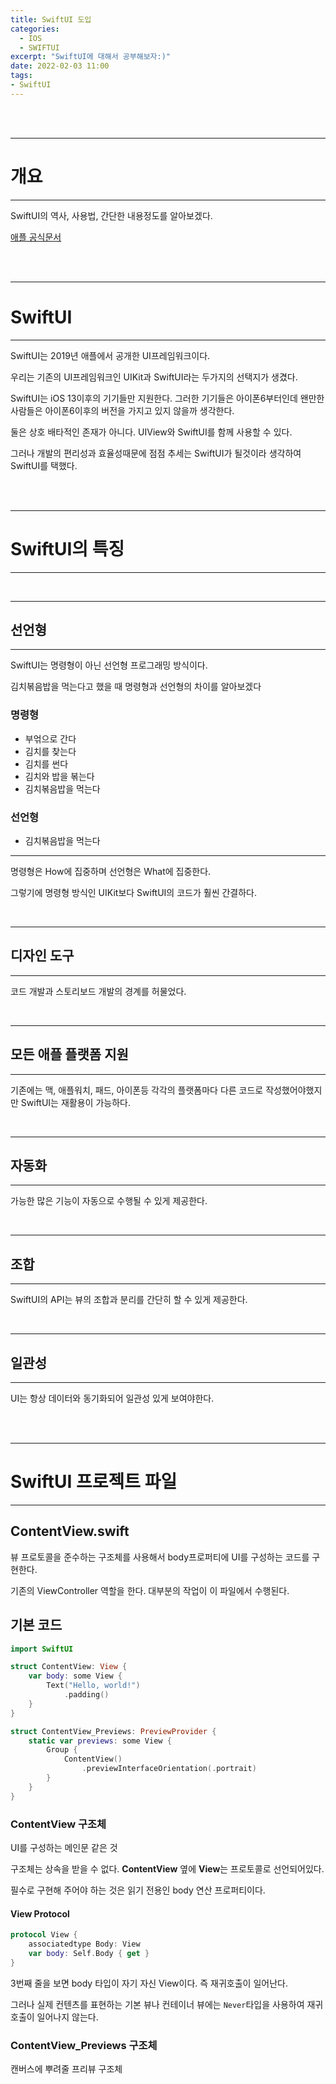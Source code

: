 ```yaml
---
title: SwiftUI 도입
categories:
  - IOS
  - SWIFTUI
excerpt: "SwiftUI에 대해서 공부해보자:)"
date: 2022-02-03 11:00
tags:
- SwiftUI
---
```



<br />
<br />

---

# 개요

---

SwiftUI의 역사, 사용법, 간단한 내용정도를 알아보겠다.

[애플 공식문서](https://developer.apple.com/documentation/swiftui)


<br />
<br />

---

# SwiftUI

---

SwiftUI는 2019년 애플에서 공개한 UI프레임워크이다.

우리는 기존의 UI프레임워크인 UIKit과 SwiftUI라는 두가지의 선택지가 생겼다. 

SwiftUI는 iOS 13이후의 기기들만 지원한다. 그러한 기기들은 아이폰6부터인데 왠만한 사람들은 아이폰6이후의 버전을 가지고 있지 않을까 생각한다.

둘은 상호 배타적인 존재가 아니다. UIView와 SwiftUI를 함께 사용할 수 있다.

그러나 개발의 편리성과 효율성때문에 점점 추세는 SwiftUI가 될것이라 생각하여 SwiftUI를 택했다.


<br />
<br />

---

# SwiftUI의 특징

---

<br />

---

## 선언형

---

SwiftUI는 명령형이 아닌 선언형 프로그래밍 방식이다.

김치볶음밥을 먹는다고 했을 때 명령형과 선언형의 차이를 알아보겠다

### 명령형

* 부얶으로 간다
* 김치를 찾는다
* 김치를 썬다
* 김치와 밥을 볶는다
* 김치볶음밥을 먹는다

### 선언형

* 김치볶음밥을 먹는다

---

명령형은 How에 집중하며 선언형은 What에 집중한다.

그렇기에 명령형 방식인 UIKit보다 SwiftUI의 코드가 훨씬 간결하다.

<br />

---

## 디자인 도구

---

코드 개발과 스토리보드 개발의 경계를 허물었다.

<br />

---

## 모든 애플 플랫폼 지원

---

기존에는 맥, 애플워치, 패드, 아이폰등 각각의 플랫폼마다 다른 코드로 작성했어야했지만 SwiftUI는 재활용이 가능하다.


<br />

---

## 자동화

---

가능한 많은 기능이 자동으로 수행될 수 있게 제공한다.

<br />

---

## 조합

---

SwiftUI의 API는 뷰의 조합과 분리를 간단히 할 수 있게 제공한다.


<br />

---

## 일관성

---

UI는 항상 데이터와 동기화되어 일관성 있게 보여야한다.

<br />
<br />

---

# SwiftUI 프로젝트 파일

---

## ContentView.swift

뷰 프로토콜을 준수하는 구조체를 사용해서 body프로퍼티에 UI를 구성하는 코드를 구현한다. 

기존의 ViewController 역할을 한다. 대부분의 작업이 이 파일에서 수행된다.


## 기본 코드

```swift
import SwiftUI

struct ContentView: View {
    var body: some View {
        Text("Hello, world!")
            .padding()
    }
}

struct ContentView_Previews: PreviewProvider {
    static var previews: some View {
        Group {
            ContentView()
                .previewInterfaceOrientation(.portrait)
        }
    }
}
```

### ContentView 구조체

UI를 구성하는 메인문 같은 것

구조체는 상속을 받을 수 없다.  **ContentView** 옆에 **View**는 프로토콜로 선언되어있다.

필수로 구현해 주어야 하는 것은 읽기 전용인 body 연산 프로퍼티이다.

#### View Protocol

```swift
protocol View {
    associatedtype Body: View
    var body: Self.Body { get }
}
```

3번째 줄을 보면 body 타입이 자기 자신 View이다. 즉 재귀호출이 일어난다.

그러나 실제 컨텐츠를 표현하는 기본 뷰나 컨테이너 뷰에는 `Never`타입을 사용하여 재귀호출이 일어나지 않는다.

### ContentView_Previews 구조체

캔버스에 뿌려줄 프리뷰 구조체
